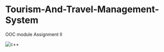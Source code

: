 # Tourism-And-Travel-Management-System
OOC module Assignment II


![c++](https://user-images.githubusercontent.com/95935466/173269873-5d873fc5-1901-4c6e-8cb2-91bfd0b3afe9.jpg)

